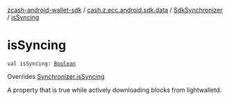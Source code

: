 [zcash-android-wallet-sdk](../../index.md) / [cash.z.ecc.android.sdk.data](../index.md) / [SdkSynchronizer](index.md) / [isSyncing](./is-syncing.md)

# isSyncing

`val isSyncing: `[`Boolean`](https://kotlinlang.org/api/latest/jvm/stdlib/kotlin/-boolean/index.html)

Overrides [Synchronizer.isSyncing](../-synchronizer/is-syncing.md)

A property that is true while actively downloading blocks from lightwalletd.

